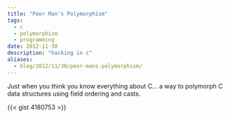 ```yaml
---
title: "Poor Man's Polymorphism"
tags:
  - c
  - polymorphism
  - programming
date: 2012-11-30
description: "hacking in c"
aliases:
  - blog/2012/11/30/poor-mans-polymorphism/
---
```


Just when you think you know everything about C... a way to polymorph C data structures using field ordering and casts.

{{< gist 4180753 >}}

